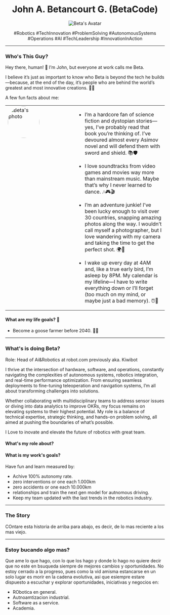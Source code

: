 <div align="center">

# John A. Betancourt G. (BetaCode)

![Beta's Avatar](https://github.com/user-attachments/assets/090f3b5f-0781-4927-a3f6-036753bbe309)

#Robotics #TechInnovation #ProblemSolving #AutonomousSystems #Operations #AI #TechLeadership #InnovationInAction

</div>

---
### Who's This Guy? 

Hey there, human! 👋 I’m John, but everyone at work calls me Beta.

I believe it’s just as important to know who Beta is beyond the tech he builds—because, at the end of the day, it’s people who are behind the world’s greatest and most innovative creations. 🤖✨

A few fun facts about me:

<table>
  <tr>
    <td width="200" valign="top">
      <img src="https://github.com/user-attachments/assets/e41ef20b-3746-4d2c-aa51-50cc00f39139" width="100" style="border-radius: 50%;" alt="Beta's photo"/>
    </td>
    <td valign="top">

* I’m a hardcore fan of science fiction and dystopian stories—yes, I’ve probably read that book you’re thinking of. I’ve devoured almost every Asimov novel and will defend them with sword and shield. 📚🛡️
* I love soundtracks from video games and movies way more than mainstream music. Maybe that’s why I never learned to dance. 🎶🎮🎬
* I’m an adventure junkie! I’ve been lucky enough to visit over 30 countries, snapping amazing photos along the way. I wouldn’t call myself a photographer, but I love wandering with my camera and taking the time to get the perfect shot. 🌍📸
* I wake up every day at 4AM and, like a true early bird, I’m asleep by 8PM. My calendar is my lifeline—I have to write everything down or I’ll forget (too much on my mind, or maybe just a bad memory). ⏰📝

    </td>
  </tr>
</table>

#### What are my life goals? 🎯

* Become a goose farmer before 2040. 🦢🌾

---
### What's is doing Beta? 

Role: Head of Ai&Robotics at robot.com previously aka. Kiwibot

I thrive at the intersection of hardware, software, and operations, constantly navigating the complexities of autonomous systems, robotics integration, and real-time performance optimization. From ensuring seamless deployments to fine-tuning teleoperation and navigation systems, I’m all about transforming challenges into solutions.

Whether collaborating with multidisciplinary teams to address sensor issues or diving into data analytics to improve OKRs, my focus remains on elevating systems to their highest potential. My role is a balance of technical expertise, strategic thinking, and hands-on problem solving, all aimed at pushing the boundaries of what’s possible.

I Love to inovate and elevate the future of robotics with great team. 



#### What's my role about? 

#### What is my work's goals?

Have fun and learn measured by:  

* Achive 100% autonomy rate.
* zero interventions or one each 1.000km
* zero accidents or one each 10.000km
* relationships and train the next gen model for autnomous driving. 
* Keep my team updated with the last trends in the robotics industry.


---
### The Story

COntare esta historia de arriba para abajo, es decir, de lo mas reciente a los mas viejo. 


---
### Estoy bucando algo mas? 

Que ame lo que hago, con lo que los hago y donde lo hago no quiere decir que no este en bsuqueda siempre de mejores cambios y oportunidades. No estoy cerrado a la progreso, pues como la vid amisma estancarse en un solo lugar es morir en la cadena evolutiva, asi que esiempre estare dispuesto a escuchar y explorar oportunidades, iniciativas y negocios en: 

* RObotica en general.
* Autnoamtizacion industrial. 
* Software as a service. 
* Academia. 
